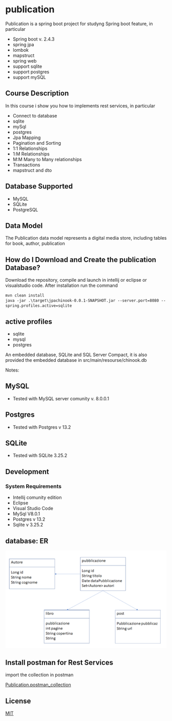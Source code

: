 # publication

Publication is a spring boot project for studyng Spring boot feature, in particular

- Spring boot v. 2.4.3
- spring jpa
- lombok
- mapstruct
- spring web
- support sqlite
- support postgres
- support mySQL

## Course Description

In this course i show you how to implements rest services, in particular

- Connect to database
- sqlite
- mySql
- postgres
- Jpa Mapping
- Pagination and Sorting
- 1:1 Relationships
- 1:M Relationships
- M:M Many to Many relationships
- Transactions
- mapstruct and dto

## Database Supported

- MySQL
- SQLite
- PostgreSQL

## Data Model

The Publication data model represents a digital media store, including tables for book, author, publication

## How do I Download and Create the publication Database?

Download the repository, compile and launch in intellij or eclipse or visualstudio code.
After installation run the command

```
mvn clean install
java -jar .\target\jpachinook-0.0.1-SNAPSHOT.jar --server.port=8080 --spring.profiles.active=sqlite
```

## active profiles

- sqlite
- mysql
- postgres

An embedded database, SQLite and SQL Server Compact, it is also provided the embedded database in src/main/resourse/chinook.db

Notes:

## MySQL

- Tested with MySQL server comunity v. 8.0.0.1

## Postgres

- Tested with Postgres v 13.2

## SQLite

- Tested with SQLite 3.25.2

## Development

### System Requirements

- Intellij comunity edition
- Eclipse
- Visual Studio Code
- MySql V8.0.1
- Postgres v 13.2
- Sqlite v 3.25.2

## database: ER

![Diagramma ER](sqlite-sample-database-color.jpg)

## Install postman for Rest Services

import the collection in postman

[Publication.postman_collection](publication.postman_collection.json)

## License

[MIT](https://choosealicense.com/licenses/mit/)
